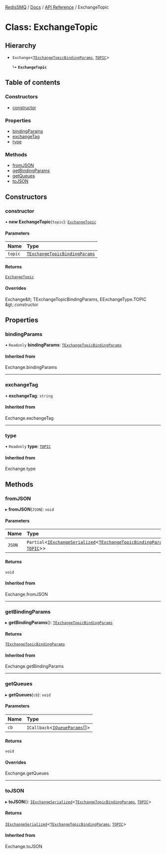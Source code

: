 [RedisSMQ](../../../README.md) / [Docs](../../README.md) / [API Reference](../README.md) / ExchangeTopic

# Class: ExchangeTopic

## Hierarchy

- `Exchange`\<[`TExchangeTopicBindingParams`](../README.md#texchangetopicbindingparams), [`TOPIC`](../enums/EExchangeType.md#topic)\>

  ↳ **`ExchangeTopic`**

## Table of contents

### Constructors

- [constructor](ExchangeTopic.md#constructor)

### Properties

- [bindingParams](ExchangeTopic.md#bindingparams)
- [exchangeTag](ExchangeTopic.md#exchangetag)
- [type](ExchangeTopic.md#type)

### Methods

- [fromJSON](ExchangeTopic.md#fromjson)
- [getBindingParams](ExchangeTopic.md#getbindingparams)
- [getQueues](ExchangeTopic.md#getqueues)
- [toJSON](ExchangeTopic.md#tojson)

## Constructors

### constructor

• **new ExchangeTopic**(`topic`): [`ExchangeTopic`](ExchangeTopic.md)

#### Parameters

| Name | Type |
| :------ | :------ |
| `topic` | [`TExchangeTopicBindingParams`](../README.md#texchangetopicbindingparams) |

#### Returns

[`ExchangeTopic`](ExchangeTopic.md)

#### Overrides

Exchange\&lt;
  TExchangeTopicBindingParams,
  EExchangeType.TOPIC
\&gt;.constructor

## Properties

### bindingParams

• `Readonly` **bindingParams**: [`TExchangeTopicBindingParams`](../README.md#texchangetopicbindingparams)

#### Inherited from

Exchange.bindingParams

___

### exchangeTag

• **exchangeTag**: `string`

#### Inherited from

Exchange.exchangeTag

___

### type

• `Readonly` **type**: [`TOPIC`](../enums/EExchangeType.md#topic)

#### Inherited from

Exchange.type

## Methods

### fromJSON

▸ **fromJSON**(`JSON`): `void`

#### Parameters

| Name | Type |
| :------ | :------ |
| `JSON` | `Partial`\<[`IExchangeSerialized`](../interfaces/IExchangeSerialized.md)\<[`TExchangeTopicBindingParams`](../README.md#texchangetopicbindingparams), [`TOPIC`](../enums/EExchangeType.md#topic)\>\> |

#### Returns

`void`

#### Inherited from

Exchange.fromJSON

___

### getBindingParams

▸ **getBindingParams**(): [`TExchangeTopicBindingParams`](../README.md#texchangetopicbindingparams)

#### Returns

[`TExchangeTopicBindingParams`](../README.md#texchangetopicbindingparams)

#### Inherited from

Exchange.getBindingParams

___

### getQueues

▸ **getQueues**(`cb`): `void`

#### Parameters

| Name | Type |
| :------ | :------ |
| `cb` | `ICallback`\<[`IQueueParams`](../interfaces/IQueueParams.md)[]\> |

#### Returns

`void`

#### Overrides

Exchange.getQueues

___

### toJSON

▸ **toJSON**(): [`IExchangeSerialized`](../interfaces/IExchangeSerialized.md)\<[`TExchangeTopicBindingParams`](../README.md#texchangetopicbindingparams), [`TOPIC`](../enums/EExchangeType.md#topic)\>

#### Returns

[`IExchangeSerialized`](../interfaces/IExchangeSerialized.md)\<[`TExchangeTopicBindingParams`](../README.md#texchangetopicbindingparams), [`TOPIC`](../enums/EExchangeType.md#topic)\>

#### Inherited from

Exchange.toJSON
